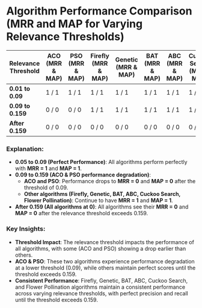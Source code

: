 # Algorithm Performance Comparison (MRR and MAP for Varying Relevance Thresholds)

| **Relevance Threshold** | **ACO (MRR & MAP)** | **PSO (MRR & MAP)** | **Firefly (MRR & MAP)** | **Genetic (MRR & MAP)** | **BAT (MRR & MAP)** | **ABC (MRR & MAP)** | **Cuckoo Search (MRR & MAP)** | **Flower Pollination (MRR & MAP)** |
|-------------------------|---------------------|---------------------|-------------------------|-------------------------|---------------------|---------------------|-----------------------------|----------------------------------|
| **0.01 to 0.09**        | 1 / 1               | 1 / 1               | 1 / 1                   | 1 / 1                   | 1 / 1               | 1 / 1               | 1 / 1                       | 1 / 1                            |
| **0.09 to 0.159**       | 0 / 0               | 0 / 0               | 1 / 1                   | 1 / 1                   | 1 / 1               | 1 / 1               | 1 / 1                       | 1 / 1                            |
| **After 0.159**         | 0 / 0               | 0 / 0               | 0 / 0                   | 0 / 0                   | 0 / 0               | 0 / 0               | 0 / 0                       | 0 / 0                            |

### Explanation:
- **0.05 to 0.09 (Perfect Performance)**: All algorithms perform perfectly with **MRR = 1** and **MAP = 1**.
- **0.09 to 0.159 (ACO & PSO performance degradation)**:
   - **ACO and PSO**: Performance drops to **MRR = 0** and **MAP = 0** after the threshold of 0.09.
   - **Other algorithms (Firefly, Genetic, BAT, ABC, Cuckoo Search, Flower Pollination)**: Continue to have **MRR = 1** and **MAP = 1**.
- **After 0.159 (All algorithms at 0)**: All algorithms see their **MRR = 0** and **MAP = 0** after the relevance threshold exceeds 0.159.

### Key Insights:
- **Threshold Impact**: The relevance threshold impacts the performance of all algorithms, with some (ACO and PSO) showing a drop earlier than others.
- **ACO & PSO**: These two algorithms experience performance degradation at a lower threshold (0.09), while others maintain perfect scores until the threshold exceeds 0.159.
- **Consistent Performance**: Firefly, Genetic, BAT, ABC, Cuckoo Search, and Flower Pollination algorithms maintain a consistent performance across varying relevance thresholds, with perfect precision and recall until the threshold exceeds 0.159.


